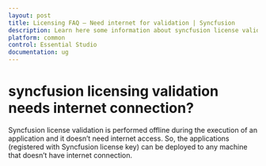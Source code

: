```yaml
---
layout: post
title: Licensing FAQ – Need internet for validation | Syncfusion
description: Learn here some information about syncfusion license validation needs internet conncetion.
platform: common
control: Essential Studio
documentation: ug
---
```


# syncfusion licensing validation needs internet connection?

Syncfusion license validation is performed offline during the execution of an application and it doesn’t need internet access. So, the applications (registered with Syncfusion license key) can be deployed to any machine that doesn’t have internet connection.
